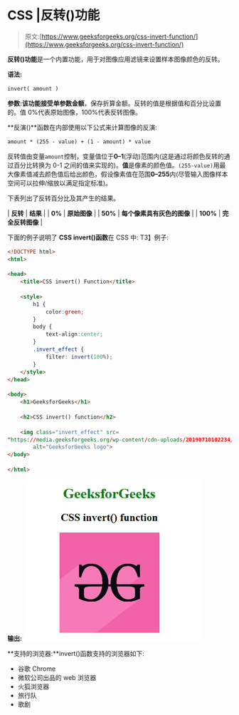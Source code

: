 # CSS |反转()功能

> 原文:[https://www.geeksforgeeks.org/css-invert-function/](https://www.geeksforgeeks.org/css-invert-function/)

**反转()功能**是一个内置功能，用于对图像应用滤镜来设置样本图像颜色的反转。

**语法:**

```html
invert( amount )
```

**参数:**该功能接受单参数**金额**，保存折算金额。反转的值是根据值和百分比设置的。值 0%代表原始图像，100%代表反转图像。

**反演()**函数在内部使用以下公式来计算图像的反演:

```html
amount * (255 - value) + (1 - amount) * value
```

反转值由变量`amount`控制，变量值位于**0–1**(浮动)范围内(这是通过将颜色反转的通过百分比转换为 0-1 之间的值来实现的)。**值**是像素的颜色值。`(255-value)`用最大像素值减去颜色值后给出颜色，假设像素值在范围**0–255**内(尽管输入图像样本空间可以拉伸/缩放以满足指定标准)。

下表列出了反转百分比及其产生的结果。

| **反转** | **结果** |
| **0%** | **原始图像** |
| **50%** | **每个像素具有灰色的图像** |
| **100%** | **完全反转图像** |

下面的例子说明了 **CSS invert()函数**在 CSS 中:
T3】例子:

```html
<!DOCTYPE html> 
<html> 

<head> 
    <title>CSS invert() Function</title> 

    <style>
        h1 {
            color:green;
        }
        body {
            text-align:center;
        }
        .invert_effect {
            filter: invert(100%);
        }
    </style>
</head> 

<body> 
    <h1>GeeksforGeeks</h1> 

    <h2>CSS invert() function</h2>

    <img class="invert_effect" src= 
"https://media.geeksforgeeks.org/wp-content/cdn-uploads/20190710102234/download3.png"
        alt="GeeksforGeeks logo"> 
</body> 

</html>
```

**输出:**
![](img/7f1f0ece09d164c20634a38216a733f6.png)

**支持的浏览器:**invert()函数支持的浏览器如下:

*   谷歌 Chrome
*   微软公司出品的 web 浏览器
*   火狐浏览器
*   旅行队
*   歌剧